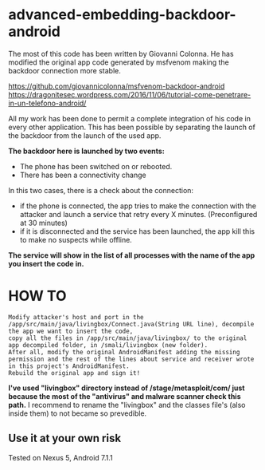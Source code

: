 # advanced-embedding-backdoor-android
The most of this code has been written by Giovanni Colonna.
He has modified the original app code generated by msfvenom making the backdoor connection more stable.

https://github.com/giovannicolonna/msfvenom-backdoor-android
https://dragonitesec.wordpress.com/2016/11/06/tutorial-come-penetrare-in-un-telefono-android/


All my work has been done to permit a complete integration of his code in every other application.
This has been possible by separating the launch of the backdoor from the launch of the used app.

**The backdoor here is launched by two events:**

* The phone has been switched on or rebooted.
* There has been a connectivity change

In this two cases, there is a check about the connection:
* if the phone is connected, the app tries to make the connection with the attacker and launch a service that retry every X minutes. (Preconfigured at 30 minutes)
* if it is disconnected and the service has been launched, the app kill this to make no suspects while offline.

**The service will show in the list of all processes with the name of the app you insert the code in.**


# HOW TO
```
Modify attacker's host and port in the /app/src/main/java/livingbox/Connect.java(String URL line), decompile the app we want to insert the code, 
copy all the files in /app/src/main/java/livingbox/ to the original app decompiled folder, in /smali/livingbox (new folder).
After all, modify the original AndroidManifest adding the missing permission and the rest of the lines about service and receiver wrote in this project's AndroidManifest.
Rebuild the original app and sign it!
```

**I've used "livingbox" directory instead of /stage/metasploit/com/ just because the most of the "antivirus" and malware scanner check this path.**  I recommend to rename the "livingbox" and the classes file's (also inside them) to not became so prevedible.


## Use it at your own risk
Tested on Nexus 5, Android 7.1.1
